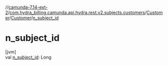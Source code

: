 //[camunda-7.14-ext-2](../../../../index.md)/[com.hydra_billing.camunda.api.hydra.rest.v2.subjects.customers](../../index.md)/[Customer](../index.md)/[Customer](index.md)/[n_subject_id](n_subject_id.md)

# n_subject_id

[jvm]\
val [n_subject_id](n_subject_id.md): Long
